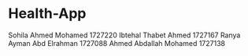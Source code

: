 # Health-App
Sohila Ahmed Mohamed      1727220
Ibtehal Thabet Ahmed      1727167
Ranya Ayman Abd Elrahman  1727088
Ahmed Abdallah Mohamed    1727138
